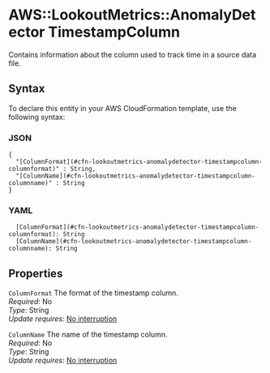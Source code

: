 # AWS::LookoutMetrics::AnomalyDetector TimestampColumn<a name="aws-properties-lookoutmetrics-anomalydetector-timestampcolumn"></a>

Contains information about the column used to track time in a source data file\.

## Syntax<a name="aws-properties-lookoutmetrics-anomalydetector-timestampcolumn-syntax"></a>

To declare this entity in your AWS CloudFormation template, use the following syntax:

### JSON<a name="aws-properties-lookoutmetrics-anomalydetector-timestampcolumn-syntax.json"></a>

```
{
  "[ColumnFormat](#cfn-lookoutmetrics-anomalydetector-timestampcolumn-columnformat)" : String,
  "[ColumnName](#cfn-lookoutmetrics-anomalydetector-timestampcolumn-columnname)" : String
}
```

### YAML<a name="aws-properties-lookoutmetrics-anomalydetector-timestampcolumn-syntax.yaml"></a>

```
  [ColumnFormat](#cfn-lookoutmetrics-anomalydetector-timestampcolumn-columnformat): String
  [ColumnName](#cfn-lookoutmetrics-anomalydetector-timestampcolumn-columnname): String
```

## Properties<a name="aws-properties-lookoutmetrics-anomalydetector-timestampcolumn-properties"></a>

`ColumnFormat`  <a name="cfn-lookoutmetrics-anomalydetector-timestampcolumn-columnformat"></a>
The format of the timestamp column\.  
*Required*: No  
*Type*: String  
*Update requires*: [No interruption](https://docs.aws.amazon.com/AWSCloudFormation/latest/UserGuide/using-cfn-updating-stacks-update-behaviors.html#update-no-interrupt)

`ColumnName`  <a name="cfn-lookoutmetrics-anomalydetector-timestampcolumn-columnname"></a>
The name of the timestamp column\.  
*Required*: No  
*Type*: String  
*Update requires*: [No interruption](https://docs.aws.amazon.com/AWSCloudFormation/latest/UserGuide/using-cfn-updating-stacks-update-behaviors.html#update-no-interrupt)